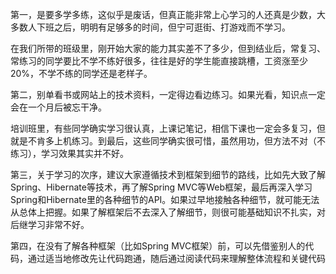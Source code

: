 第一，是要多学多练，这似乎是废话，但真正能非常上心学习的人还真是少数，大多数人下班之后，明明有足够多的时间，但宁可逛街、打游戏而不学习。

在我们所带的班级里，刚开始大家的能力其实差不了多少，但到结业后，常复习、常练习的同学要比不学不练好很多，往往是好的学生能直接跳槽，工资涨至少20%，不学不练的同学还是老样子。

第二，别单看书或网站上的技术资料，一定得边看边练习。如果光看，知识点一定会在一个月后被忘干净。

培训班里，有些同学确实学习很认真，上课记笔记，相信下课也一定会多复习，但就是不肯多上机练习。到最后，这些同学确实很可惜，虽然用功，但方法不对（不练习），学习效果其实并不好。

第三，关于学习的次序，建议大家遵循技术到框架到细节的路线，比如先大致了解Spring、Hibernate等技术，再了解Spring MVC等Web框架，最后再深入学习Spring和Hibernate里的各种细节的API。如果过早地接触各种细节，就可能无法从总体上把握。如果了解框架后不去深入了解细节，则很可能基础知识不扎实，对后继学习非常不好。

第四，在没有了解各种框架（比如Spring MVC框架）前，可以先借鉴别人的代码，通过适当地修改先让代码跑通，随后通过阅读代码来理解整体流程和关键代码
